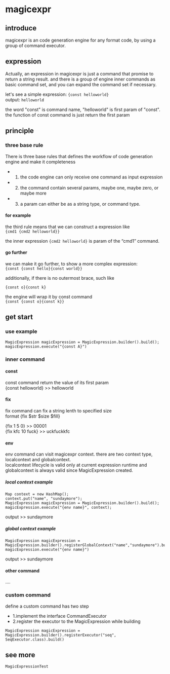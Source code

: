 # magicexpr

## introduce
magicexpr is an code generation engine for any format code, by using a group of command executor.

## expression 

Actually, an expression in magicexpr is just a command that promise to return a string result. and there is a group of engine inner commands as basic command set, and you can expand the command set if necessary.  

let's see a simple expression: 
  ```{const helloworld}```    
output: 
  ```helloworld```  

the word "const" is command name, "helloworld" is first param of "const". the function of const command is just return the first param  

## principle
### three base rule
There is three base rules that defines the workflow of code generation engine and make it completeness  

- 1. the code engine can only receive one command as input expression
- 2. the command contain several params, maybe one, maybe zero, or maybe more
- 3. a param can either be as a string type, or command type.

#### for example
the third rule means that we can construct a expression like  
  ```{cmd1 {cmd2 helloworld}}```  

the inner expression ```{cmd2 helloworld}``` is param of the “cmd1” command.  

#### go further 
we can make it go further, to show a more complex expression:  
  ```{const {const hello}{const world}} ```  


additionally, if there is no outermost brace, such like   

  ```{const o}{const k}```  


the engine will wrap it by const command  
  ```{const {const o}{const k}}```



## get start


### use example
```
MagicExpression magicExpression = MagicExpression.builder().build();
magicExpression.execute("{const A}")
```  

### inner command
#### const

const command return the value of its first param  
{const helloworld}  >> helloworld

#### fix

fix command can fix a string lenth to specified size  
format {fix $str $size $fill}  

{fix 1 5 0}  >> 00001  
{fix kfc 10 fuck}  >> uckfuckkfc

#### env
env command can visit magicexpr context. there are two context type, localcontext and globalcontext.  
localcontext lifecycle is valid only at current expression runtime and globalcontext is always valid since MagicExpression created.  

##### local context example

```
Map context = new HashMap();
context.put("name", "sundaymore");
MagicExpression magicExpression = MagicExpression.builder().build();
magicExpression.execute("{env name}", context);
```
output >> sundaymore


##### global context example
  
```
MagicExpression magicExpression = MagicExpression.builder().registerGlobalContext("name","sundaymore").build();
magicExpression.execute("{env name}")
```
output >> sundaymore  


#### other command

....



### custom command
define a custom command has two step
- 1.implement the interface CommandExecutor
- 2.register the executor to the MagicExpression while building
 
```
MagicExpression magicExpression = MagicExpression.builder().registerExecutor("seq", SeqExecutor.class).build()

```

## see more
```MagicExpressionTest``` 
